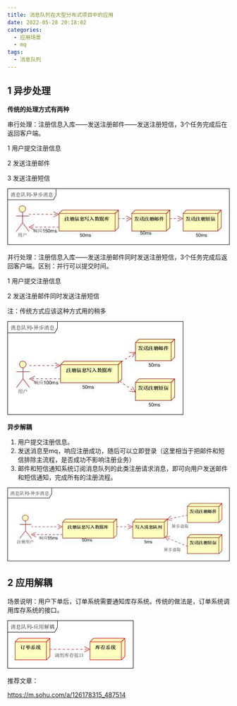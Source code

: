 ```yaml
---
title: 消息队列在大型分布式项目中的应用
date: 2022-05-28 20:18:02
categories:
  - 应用场景
  - mq
tags:
  - 消息队列
---
```


## 1 异步处理

**传统的处理方式有两种**

串行处理：注册信息入库——发送注册邮件——发送注册短信，3个任务完成后在返回客户端。

1 用户提交注册信息

2 发送注册邮件

3 发送注册短信

![img](2022-05-28-消息队列在大型分布式项目中的应用/20180111005820113238.png)

并行处理：注册信息入库——发送注册邮件同时发送注册短信，3个任务完成后返回客户端。区别：并行可以提交时间。

1 用户提交注册信息

2 发送注册邮件同时发送注册短信

注：传统方式应该这种方式用的稍多

![img](2022-05-28-消息队列在大型分布式项目中的应用/20180111005820116168.png)

**异步解耦** 

1. 用户提交注册信息。
2. 发送消息至mq，响应注册成功，随后可以立即登录（这里相当于把邮件和短信排除主流程，是否成功不影响注册业务）
3. 邮件和短信通知系统订阅消息队列的此类注册请求消息，即可向用户发送邮件和短信通知，完成所有的注册流程。

![技术分享图片](2022-05-28-消息队列在大型分布式项目中的应用/20180111005820117145.png)



## 2 应用解耦  

场景说明：用户下单后，订单系统需要通知库存系统。传统的做法是，订单系统调用库存系统的接口。 

![img](2022-05-28-消息队列在大型分布式项目中的应用/a40c12ecb12d4426b6e6bb53def2ad04.jpg) 



推荐文章：

https://m.sohu.com/a/126178315_487514


